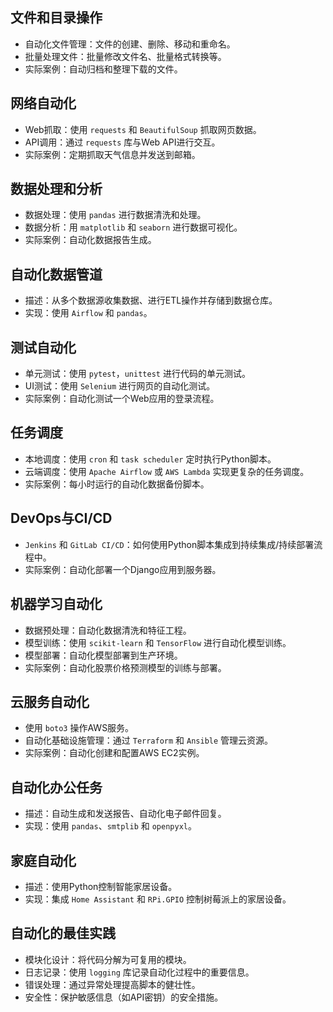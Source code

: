 ## **文件和目录操作**
- 自动化文件管理：文件的创建、删除、移动和重命名。
- 批量处理文件：批量修改文件名、批量格式转换等。
- 实际案例：自动归档和整理下载的文件。

## **网络自动化**
- Web抓取：使用 `requests` 和 `BeautifulSoup` 抓取网页数据。
- API调用：通过 `requests` 库与Web API进行交互。
- 实际案例：定期抓取天气信息并发送到邮箱。

## **数据处理和分析**
- 数据处理：使用 `pandas` 进行数据清洗和处理。
- 数据分析：用 `matplotlib` 和 `seaborn` 进行数据可视化。
- 实际案例：自动化数据报告生成。

## **自动化数据管道**
- 描述：从多个数据源收集数据、进行ETL操作并存储到数据仓库。
- 实现：使用 `Airflow` 和 `pandas`。

## **测试自动化**
- 单元测试：使用 `pytest`，`unittest` 进行代码的单元测试。
- UI测试：使用 `Selenium` 进行网页的自动化测试。
- 实际案例：自动化测试一个Web应用的登录流程。

## **任务调度**
- 本地调度：使用 `cron` 和 `task scheduler` 定时执行Python脚本。
- 云端调度：使用 `Apache Airflow` 或 `AWS Lambda` 实现更复杂的任务调度。
- 实际案例：每小时运行的自动化数据备份脚本。

## **DevOps与CI/CD**
- `Jenkins` 和 `GitLab CI/CD`：如何使用Python脚本集成到持续集成/持续部署流程中。
- 实际案例：自动化部署一个Django应用到服务器。

## **机器学习自动化**
- 数据预处理：自动化数据清洗和特征工程。
- 模型训练：使用 `scikit-learn` 和 `TensorFlow` 进行自动化模型训练。
- 模型部署：自动化模型部署到生产环境。
- 实际案例：自动化股票价格预测模型的训练与部署。

## **云服务自动化**
- 使用 `boto3` 操作AWS服务。
- 自动化基础设施管理：通过 `Terraform` 和 `Ansible` 管理云资源。
- 实际案例：自动化创建和配置AWS EC2实例。

## **自动化办公任务**
- 描述：自动生成和发送报告、自动化电子邮件回复。
- 实现：使用 `pandas`、`smtplib` 和 `openpyxl`。

## **家庭自动化**
- 描述：使用Python控制智能家居设备。
- 实现：集成 `Home Assistant` 和 `RPi.GPIO` 控制树莓派上的家居设备。

## **自动化的最佳实践**
- 模块化设计：将代码分解为可复用的模块。
- 日志记录：使用 `logging` 库记录自动化过程中的重要信息。
- 错误处理：通过异常处理提高脚本的健壮性。
- 安全性：保护敏感信息（如API密钥）的安全措施。
